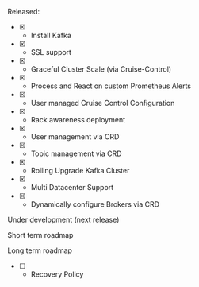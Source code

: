 Released:

- [x] - Install Kafka
- [x] - SSL support
- [x] - Graceful Cluster Scale (via Cruise-Control)
- [x] - Process and React on custom Prometheus Alerts
- [x] - User managed Cruise Control Configuration
- [x] - Rack awareness deployment
- [x] - User management via CRD
- [x] - Topic management via CRD
- [x] - Rolling Upgrade Kafka Cluster
- [x] - Multi Datacenter Support
- [x] - Dynamically configure Brokers via CRD

Under development (next release)

Short term roadmap

Long term roadmap

- [ ] - Recovery Policy
